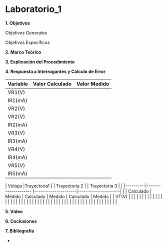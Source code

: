 # Laboratorio_1

__1. Objetivos__

Objetivos Generales 

Objetivos Específicos 

__2. Marco Teórico__ 



__3. Explicación del Procedimiento__


__4. Respuesta a Interrogantes y Calculo de Error__

| Variable |Valor Calculado | Valor Medido |
|----------|----------------|--------------|
| VR1(V)   |                |              |
| IR1(mA)  |                |              |
| VR2(V)   |                |              |
| VR2(V)   |                |              |
| IR2(mA)  |                |              |
| VR3(V)   |                |              |
| IR3(mA)  |                |              |
| VR4(V)   |                |              |
| IR4(mA)  |                |              |
| VR5(V)   |                |              |
| IR5(mA)  |                |              |




| Voltaje  |Trayectoria1 |       | Trayectoria 2  |     | Trayectoria 3    |  |
|----------|-------------------- |---------------------|---------------------|
|          | Calculado |  Medido | Calculado |  Medido | Calculado |  Medido |
|   VT(V)  |           |         |           |         |           |         |
|          |           |         |           |         |           |         |
|          |           |         |           |         |           |         |
|          |           |         |           |         |           |         |
|          |           |         |           |         |           |         |
|          |           |         |           |         |           |         |
|          |           |         |           |         |           |         |






__5. Video__


__6. Coclusiones__ 


__7. Bibliografía__

*
